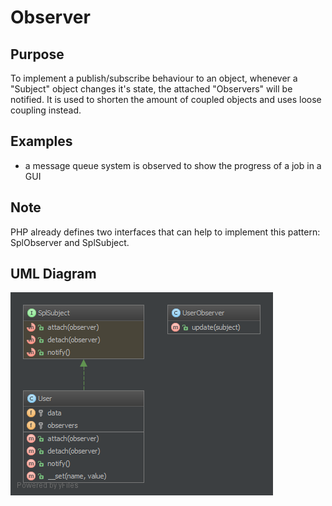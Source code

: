 # Observer

## Purpose

To implement a publish/subscribe behaviour to an object, whenever a "Subject" object changes it's state, the attached
"Observers" will be notified. It is used to shorten the amount of coupled objects and uses loose coupling instead.

## Examples

* a message queue system is observed to show the progress of a job in a GUI

## Note

PHP already defines two interfaces that can help to implement this pattern: SplObserver and SplSubject.

## UML Diagram

![Alt Observer UML Diagram](uml/uml.png)